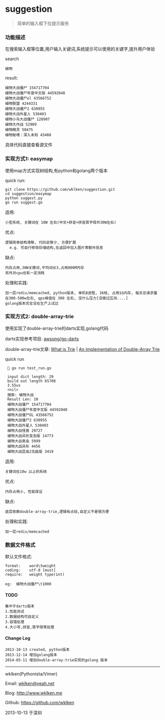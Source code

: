 suggestion
==========

> 简单的输入框下拉提示服务

### 功能描述

在搜索输入框等位置,用户输入关键词,系统提示可以使用的关键字,提升用户体验

search

    植物

result:

    植物大战僵尸 154717704
    植物大战僵尸年度中文版 44592048
    植物大战僵尸ol 43566752
    植物联盟 4244331
    植物大战僵尸2 630955
    植物大战外星人 530403
    植物小鸟大战僵尸 128907
    植物大作战 52909
    植物精灵 50475
    植物秘境：深入未知 43468

具体代码直接查看源文件

### 实现方式1: easymap

使用map方式实现树结构,有python和golang两个版本

quick run:

```shell
git clone https://github.com/wklken/suggestion.git
cd suggestion/easymap
python suggest.py
go run suggest.go
```

适用:

    小型系统, 关键词在 10W 左右(中文+拼音+拼音首字母共30W左右)

优点:

    逻辑简单结构清晰, 代码足够少, 方便扩展
      e.g. 可自行修改存储结构,在返回中加入图片等额外信息

缺点:

    内存占用,30W关键词,平均词长3,占用800M内存
    另外对cpu也有一定消耗

处理和实践:

    加一层redis/memcached, python版本, 单机8进程, 16核, 占用1G内存, 每天总请求量在300-500w左右, qps峰值在 300 左右, 没什么压力[没做过压测....]
    golang版本完全没在生产上试过

### 实现方式2: double-array-trie

使用实现了double-array-trie的darts实现,golang代码

darts实现参考项目: [awsong/go-darts](https://github.com/awsong/go-darts)

double-array-trie文章: [What is Trie](http://en.wikipedia.org/wiki/Trie) | [An Implementation of Double-Array Trie](http://linux.thai.net/~thep/datrie/datrie.html)

quick run

      go run test_run.go

     input dict length: 29
     build out length 65708
     3.55us
     <nil>
     搜索: 植物大战
     Result Len: 10
     植物大战僵尸 154717704
     植物大战僵尸年度中文版 44592048
     植物大战僵尸OL 43566752
     植物大战僵尸2 630955
     植物大战外星人 530403
     植物大战怪兽 29727
     植物大战异形变态版 14773
     植物大战臭虫 5999
     植物大战异形 4456
     植物大战昆虫2无敌版 3419

适用:

    关键词在10w 以上的系统

优点:

    内存占用小, 性能保证

缺点:

    底层依赖double-array-trie,逻辑有点绕,自定义不是很方便

处理和实践:

    加一层redis/memcached

### 数据文件格式

默认文件格式:

    format:    word\tweight
    coding:    utf-8 [must]
    require:   weight type(int)

    eg:  植物大战僵尸\t1000


#### TODO

    集中于darts版本
    1.性能测试
    2.数据结构可自定义
    3.容错处理
    4.大小写,拼音,首字母等处理

#### Change Log


    2013-10-13 created, python版本
    2013-12-14 增加golang版本
    2014-05-11 增加double-array-trie实现的golang 版本

---------------


wklken(Pythonista/Vimer)

Email: wklken@yeah.net

Blog: http://www.wklken.me

Github: https://github.com/wklken

2013-10-13 于深圳
